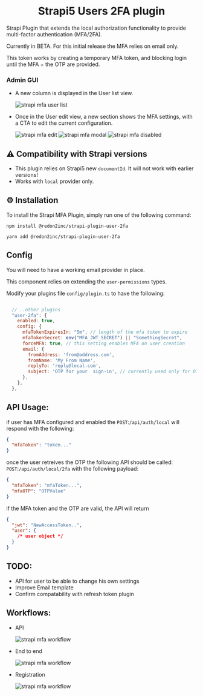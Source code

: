 #

<h1 align="center">
  Strapi5 Users 2FA plugin
</h1>

Strapi Plugin that extends the local authorization functionality to provide multi-factor authentication (MFA/2FA).

Currently in BETA. For this initial release the MFA relies on email only.

This token works by creating a temporary MFA token, and blocking login until the MFA + the OTP are provided.

### Admin GUI

- A new column is displayed in the User list view.

  ![strapi mfa user list](./docs/userList.png)

- Once in the User edit view, a new section shows the MFA settings, with a CTA to edit the current configuration.

  ![strapi mfa edit](./docs/userEdit.png)
  ![strapi mfa modal](./docs/userModal.png)
  ![strapi mfa disabled](./docs/userDisabled.png)

## ⚠️ Compatibility with Strapi versions

- This plugin relies on Strapi5 new `documentId`. It will not work with earlier versions!
- Works with `local` provider only.

## ⚙️ Installation

To install the Strapi MFA Plugin, simply run one of the following command:

```
npm install @redon2inc/strapi-plugin-user-2fa
```

```
yarn add @redon2inc/strapi-plugin-user-2fa
```

## Config

You will need to have a working email provider in place.

This component relies on extending the `user-permissions` types.

Modify your plugins file `config/plugin.ts` to have the following:

```javascript

  // ..other plugins
  "user-2fa": {
    enabled: true,
    config: {
      mfaTokenExpiresIn: "5m", // length of the mfa token to expire
      mfaTokenSecret: env("MFA_JWT_SECRET") || "SomethingSecret",
      forceMFA: true, // this setting enables MFA on user creation
      email: {
        fromAddress: 'from@address.com',
        fromName: 'My From Name',
        replyTo: 'reply@local.com',
        subject: 'OTP for your  sign-in', // currently used only for OTP subjects. TODO: migrate to templates
      },
    },
  },
```

## API Usage:

if user has MFA configured and enabled the `POST`:`/api/auth/local` will respond with the following:

```json
{
  "mfaToken": "token..."
}
```

once the user retreives the OTP the following API should be called:  
`POST`:`/api/auth/local/2fa` with the following payload:

```json
{
  "mfaToken": "mfaToken...",
  "mfaOTP": "OTPValue"
}
```

if the MFA token and the OTP are valid, the API will return

```json
{
  "jwt": "NewAccessToken..",
  "user": {
    /* user object */
  }
}
```

## TODO:

- API for user to be able to change his own settings
- Improve Email template
- Confirm compatability with refresh token plugin

## Workflows:

- API

  ![strapi mfa workflow](./docs/apiDiagram.png)

- End to end

  ![strapi mfa workflow](./docs/e2eDiagram.png)

- Registration

  ![strapi mfa workflow](./docs/registrationDiagram.png)
